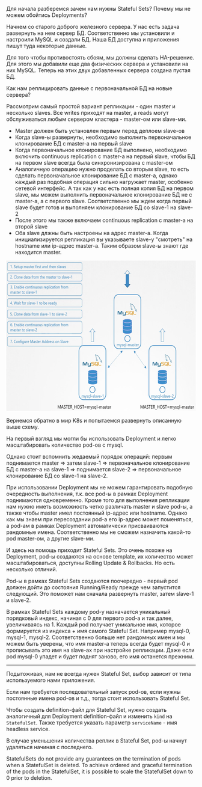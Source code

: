 Для начала разберемся зачем нам нужны Stateful Sets? Почему мы не можем обойтись Deployments?

Начнем со старого доброго железного сервера. У нас есть задача развернуть на нем сервер БД. Соответственно мы установили и настроили MySQL и создали БД. Наша БД доступна и приложения пишут туда некоторые данные.

Для того чтобы противостоять сбоям, мы должны сделать HA-решение. Для этого мы добавили еще два физических сервера и установили на них MySQL. Теперь на этих двух добавленных сервера создана пустая БД.

Как нам реплицировать данные с первоначальной БД на новые сервера?

Рассмотрим самый простой вариант репликации - один master и несколько slaves. Все writes приходят на master, а reads могут обслуживаться любым сервером кластера - master-ом или slave-ми.

- Master должен быть установлен первым перед деплоем slave-ов
- Когда slave-ы развернуты, необходимо выполнить первоначальное клонирование БД с master-а на первый slave
- Когда первоначальное клонирование БД выполнено, необходимо включить continuous replication с master-а на первый slave, чтобы БД на первом slave всегда была синхронизирована с master-ом
- Аналогичную операцию нужно проделать со вторым slave, то есть сделать первоначальное клонирование БД с master-а, однако каждый раз подобная операция сильно нагружает master, особенно сетевой интерфейс. А так как у нас есть полная копия БД на первом slave, мы можем выполнить первоначальное клонирование БД не с master-а, а с первого slave. Соответственно мы ждем когда первый slave будет готов и выполняем клонирование БД со slave-1 на slave-2
- После этого мы также включаем continuous replication с master-а на второй slave
- Оба slave длжны быть настроены на адрес master-а. Когда инициализируется репликация вы указываете slave-у "смотреть" на hostname или ip-адрес master-а. Таким образом slave-ы знают где находится master.

<img src="mysql.png" width="600" height="400"><br>

Вернемся обратно в мир K8s и попытаемся развернуть описанную выше схему.

На первый взгляд мы могли бы использовать Deployment и легко масштабировать количество pod-ов с mysql.

Однако стоит вспомнить жедаемый порядок операций: первым поднимается master => затем slave-1 => первоначальное клонирование БД с master-а на slave-1 => поднимается slave-2 => первоначальное клонирование БД со slave-1 на slave-2.

При использовании Deployment мы не можем гарантировать подобную очередность выполнения, т.к. все pod-ы в рамках Deployment поднимаются одновременно. Кроме того для выполнения репликации нам нужно иметь возможность четко различать master и slave pod-ы, а также чтобы master имел постоянный ip-адрес или hostname. Однако как мы знаем при пересоздании pod-а его ip-адрес может поменяться, а pod-ам в рамках Deployment автоматически присваиваются рандомные имена. Соответственно мы не сможем назначить какой-то pod master-ом, а другие slave-ми.

И здесь на помощь приходит Stateful Sets. Это очень похоже на Deployment, pod-ы создаются на основе template, их количество может масштабироваться, доступны Rolling Update & Rollbacks. Но есть несколько отличий.

Pod-ы в рамках Stateful Sets создаются поочередно - первый pod должен дойти до состояния Running/Ready прежде чем запустится следующий. Это поможет нам сначала развернуть master, затем slave-1 и slave-2.

В рамках Stateful Sets каждому pod-у назначается уникальный порядковый индекс, начиная с 0 для первого pod-а и так далее, увеличиваясь на 1. Каждый pod получает уникальное имя, которое формируется из индекса + имя самого Stateful Set. Например mysql-0, mysql-1, mysql-2. Соответственно больше нет рандомных имен и мы можем быть уверены, что имя master-а теперь всегда будет mysql-0 и прописывать это имя на slave-ах при настройке репликации. Даже если pod mysql-0 упадет и будет поднят заново, его имя останется прежним.

---

Подытоживая, нам не всегда нужен Stateful Set, выбор зависит от типа используемого нами приложения.

Если нам требуется последовательный запуск pod-ов, если нужны постоянные имена pod-ов и т.д., тогда стоит использовать Stateful Set.

Чтобы создать definition-файл для Stateful Set, нужно создать аналогичный для Deployment definition-файл и изменить `kind` на `StatefulSet`.
Также требуется указать параметр `serviceName` - имя headless service.

В случае уменьшения количества реплик в Stateful Set, pod-ы начнут удаляться начиная с последнего.

StatefulSets do not provide any guarantees on the termination of pods when a StatefulSet is deleted. To achieve ordered and graceful termination of the pods in the StatefulSet, it is possible to scale the StatefulSet down to 0 prior to deletion.